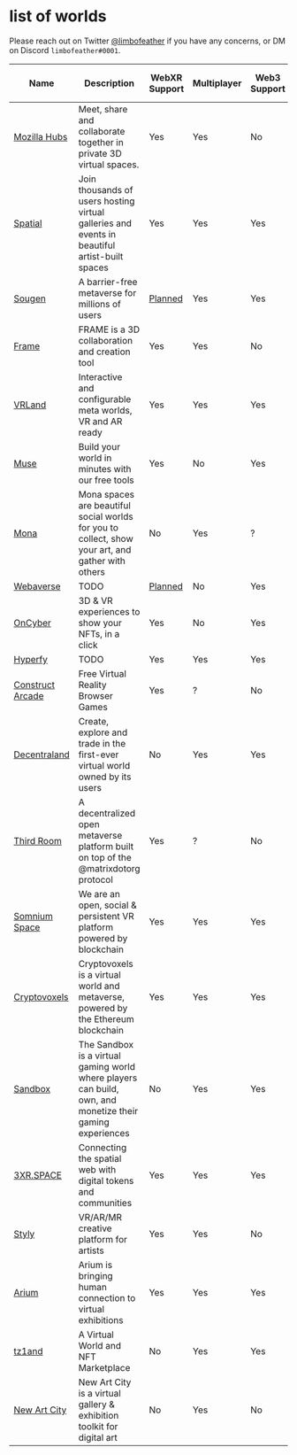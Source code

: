 # list of worlds

Please reach out on Twitter [@limbofeather](https://twitter.com/_limbofeather) if you have any concerns, or DM on Discord `limbofeather#0001`.

| Name | Description | WebXR Support | Multiplayer | Web3 Support | Custom Avatar Support | Avatar File Format |
| -------- | -------- | -------- | ------------ | -------- | ---------- | ---------- |
| [Mozilla Hubs](https://hubs.mozilla.com) | Meet, share and collaborate together in private 3D virtual spaces. | Yes | Yes | No |
| [Spatial](https://spatial.io) | Join thousands of users hosting virtual galleries and events in beautiful artist-built spaces | Yes | Yes | Yes |
| [Sougen](https://sougen.co) | A barrier-free metaverse for millions of users | [Planned](https://docs.sougen.co/more/roadmap#foundation) | Yes | Yes |
| [Frame](https://framevr.io) | FRAME is a 3D collaboration and creation tool | Yes | Yes | No |
| [VRLand](https://vrland.io) | Interactive and configurable meta worlds, VR and AR ready | Yes | Yes | Yes |
| [Muse](https://muse.place) | Build your world in minutes with our free tools | Yes | No | Yes |
| [Mona](https://www.mona.gallery) | Mona spaces are beautiful social worlds for you to collect, show your art, and gather with others | No | Yes | ? |
| [Webaverse](https://webaverse.com) | TODO | [Planned](https://github.com/webaverse/app/issues/2813) | No | Yes |
| [OnCyber](https://oncyber.io) | 3D & VR experiences to show your NFTs, in a click | Yes | No | Yes |
| [Hyperfy](https://hyperfy.io) | TODO | Yes | Yes | Yes |
| [Construct Arcade](https://constructarcade.com) | Free Virtual Reality Browser Games | Yes | ? | No |
| [Decentraland](https://decentraland.org) | Create, explore and trade in the first-ever virtual world owned by its users | No | Yes | Yes |
| [Third Room](https://thirdroom.io) | A decentralized open metaverse platform built on top of the @matrixdotorg protocol | Yes | ? | No |
| [Somnium Space](https://somniumspace.com) | We are an open, social & persistent VR platform powered by blockchain | Yes | Yes | Yes |
| [Cryptovoxels](https://www.cryptovoxels.com) | Cryptovoxels is a virtual world and metaverse, powered by the Ethereum blockchain | Yes | Yes | Yes |
| [Sandbox](https://www.sandbox.game) | The Sandbox is a virtual gaming world where players can build, own, and monetize their gaming experiences | No | Yes | Yes |
| [3XR.SPACE](https://www.3xr.space) | Connecting the spatial web with digital tokens and communities | Yes | Yes | Yes |
| [Styly](https://styly.cc/) | VR/AR/MR creative platform for artists | Yes | Yes | No |
| [Arium](https://arium.xyz) | Arium is bringing human connection to virtual exhibitions | Yes | Yes | Yes |
| [tz1and](https://www.tz1and) | A Virtual World and NFT Marketplace | No | Yes | Yes |
| [New Art City](https://newart.city/) | New Art City is a virtual gallery & exhibition toolkit for digital art | No | Yes | No |
